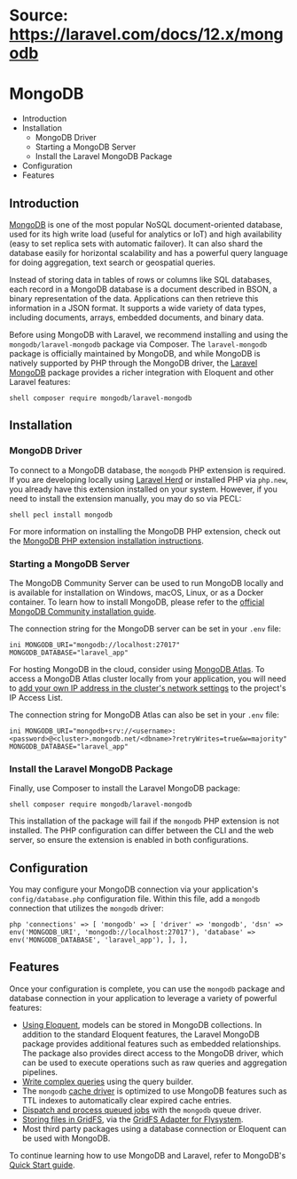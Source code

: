 # Source: https://laravel.com/docs/12.x/mongodb

# MongoDB

  * Introduction
  * Installation
    * MongoDB Driver
    * Starting a MongoDB Server
    * Install the Laravel MongoDB Package
  * Configuration
  * Features



## Introduction

[MongoDB](https://www.mongodb.com/resources/products/fundamentals/why-use-mongodb) is one of the most popular NoSQL document-oriented database, used for its high write load (useful for analytics or IoT) and high availability (easy to set replica sets with automatic failover). It can also shard the database easily for horizontal scalability and has a powerful query language for doing aggregation, text search or geospatial queries.

Instead of storing data in tables of rows or columns like SQL databases, each record in a MongoDB database is a document described in BSON, a binary representation of the data. Applications can then retrieve this information in a JSON format. It supports a wide variety of data types, including documents, arrays, embedded documents, and binary data.

Before using MongoDB with Laravel, we recommend installing and using the `mongodb/laravel-mongodb` package via Composer. The `laravel-mongodb` package is officially maintained by MongoDB, and while MongoDB is natively supported by PHP through the MongoDB driver, the [Laravel MongoDB](https://www.mongodb.com/docs/drivers/php/laravel-mongodb/) package provides a richer integration with Eloquent and other Laravel features:

```shell composer require mongodb/laravel-mongodb ``` 

## Installation

### MongoDB Driver

To connect to a MongoDB database, the `mongodb` PHP extension is required. If you are developing locally using [Laravel Herd](https://herd.laravel.com) or installed PHP via `php.new`, you already have this extension installed on your system. However, if you need to install the extension manually, you may do so via PECL:

```shell pecl install mongodb ``` 

For more information on installing the MongoDB PHP extension, check out the [MongoDB PHP extension installation instructions](https://www.php.net/manual/en/mongodb.installation.php).

### Starting a MongoDB Server

The MongoDB Community Server can be used to run MongoDB locally and is available for installation on Windows, macOS, Linux, or as a Docker container. To learn how to install MongoDB, please refer to the [official MongoDB Community installation guide](https://docs.mongodb.com/manual/administration/install-community/).

The connection string for the MongoDB server can be set in your `.env` file:

```ini MONGODB_URI="mongodb://localhost:27017" MONGODB_DATABASE="laravel_app" ``` 

For hosting MongoDB in the cloud, consider using [MongoDB Atlas](https://www.mongodb.com/cloud/atlas). To access a MongoDB Atlas cluster locally from your application, you will need to [add your own IP address in the cluster's network settings](https://www.mongodb.com/docs/atlas/security/add-ip-address-to-list/) to the project's IP Access List.

The connection string for MongoDB Atlas can also be set in your `.env` file:

```ini MONGODB_URI="mongodb+srv://<username>:<password>@<cluster>.mongodb.net/<dbname>?retryWrites=true&w=majority" MONGODB_DATABASE="laravel_app" ``` 

### Install the Laravel MongoDB Package

Finally, use Composer to install the Laravel MongoDB package:

```shell composer require mongodb/laravel-mongodb ``` 

This installation of the package will fail if the `mongodb` PHP extension is not installed. The PHP configuration can differ between the CLI and the web server, so ensure the extension is enabled in both configurations.

## Configuration

You may configure your MongoDB connection via your application's `config/database.php` configuration file. Within this file, add a `mongodb` connection that utilizes the `mongodb` driver:

```php 'connections' => [ 'mongodb' => [ 'driver' => 'mongodb', 'dsn' => env('MONGODB_URI', 'mongodb://localhost:27017'), 'database' => env('MONGODB_DATABASE', 'laravel_app'), ], ], ``` 

## Features

Once your configuration is complete, you can use the `mongodb` package and database connection in your application to leverage a variety of powerful features:

  * [Using Eloquent](https://www.mongodb.com/docs/drivers/php/laravel-mongodb/current/eloquent-models/), models can be stored in MongoDB collections. In addition to the standard Eloquent features, the Laravel MongoDB package provides additional features such as embedded relationships. The package also provides direct access to the MongoDB driver, which can be used to execute operations such as raw queries and aggregation pipelines.
  * [Write complex queries](https://www.mongodb.com/docs/drivers/php/laravel-mongodb/current/query-builder/) using the query builder.
  * The `mongodb` [cache driver](https://www.mongodb.com/docs/drivers/php/laravel-mongodb/current/cache/) is optimized to use MongoDB features such as TTL indexes to automatically clear expired cache entries.
  * [Dispatch and process queued jobs](https://www.mongodb.com/docs/drivers/php/laravel-mongodb/current/queues/) with the `mongodb` queue driver.
  * [Storing files in GridFS](https://www.mongodb.com/docs/drivers/php/laravel-mongodb/current/filesystems/), via the [GridFS Adapter for Flysystem](https://flysystem.thephpleague.com/docs/adapter/gridfs/).
  * Most third party packages using a database connection or Eloquent can be used with MongoDB.



To continue learning how to use MongoDB and Laravel, refer to MongoDB's [Quick Start guide](https://www.mongodb.com/docs/drivers/php/laravel-mongodb/current/quick-start/).
